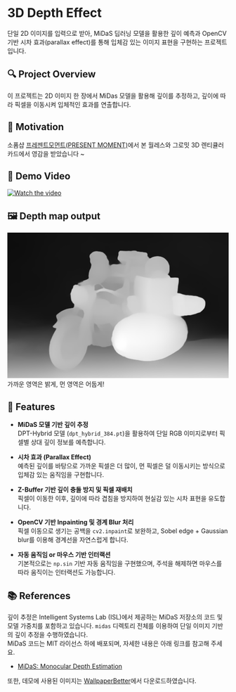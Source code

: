 # 3D Depth Effect

단일 2D 이미지를 입력으로 받아, MiDaS 딥러닝 모델을 활용한 깊이 예측과 OpenCV 기반 시차 효과(parallax effect)를 통해 입체감 있는 이미지 표현을 구현하는 프로젝트입니다.

## 🔍 Project Overview
이 프로젝트는 2D 이미지 한 장에서 MiDas 모델을 활용해 깊이를 추정하고, 깊이에 따라 픽셀을 이동시켜 입체적인 효과를 연출합니다. 

## 🎯 Motivation
소품샵 [프레젠트모먼트(PRESENT MOMENT)](https://presentmoment.kr/85/?idx=150#prod_detail_detail)에서 본 월레스와 그로밋 3D 렌티큘러 카드에서 영감을 받았습니다 ~

## 🎥 Demo Video
[![Watch the video](https://img.youtube.com/vi/tYM8hmwlflc/0.jpg)](https://youtu.be/tYM8hmwlflc?si=88IS8XDW7v8pksEm)

## 🖼️ Depth map output 
![Depth Map](images/output.png)
가까운 영역은 밝게, 먼 영역은 어둡게!


## 🔧 Features
- **MiDaS 모델 기반 깊이 추정**  
  DPT-Hybrid 모델 (`dpt_hybrid_384.pt`)을 활용하여 단일 RGB 이미지로부터 픽셀별 상대 깊이 정보를 예측합니다.

- **시차 효과 (Parallax Effect)**  
  예측된 깊이를 바탕으로 가까운 픽셀은 더 많이, 먼 픽셀은 덜 이동시키는 방식으로 입체감 있는 움직임을 구현합니다.

- **Z-Buffer 기반 깊이 충돌 방지 및 픽셀 재배치**  
  픽셀이 이동한 이후, 깊이에 따라 겹침을 방지하여 현실감 있는 시차 표현을 유도합니다.

- **OpenCV 기반 Inpainting 및 경계 Blur 처리**  
  픽셀 이동으로 생기는 공백을 `cv2.inpaint`로 보완하고, Sobel edge + Gaussian blur를 이용해 경계선을 자연스럽게 합니다. 

- **자동 움직임 or 마우스 기반 인터랙션**  
  기본적으로는 `np.sin` 기반 자동 움직임을 구현했으며, 주석을 해제하면 마우스를 따라 움직이는 인터랙션도 가능합니다.

## 📚 References
깊이 추정은 Intelligent Systems Lab (ISL)에서 제공하는 MiDaS 저장소의 코드 및 모델 가중치를 포함하고 있습니다. `midas` 디렉토리 전체를 이용하여 단일 이미지 기반의 깊이 추정을 수행하였습니다.  
MiDaS 코드는 MIT 라이선스 하에 배포되며, 자세한 내용은 아래 링크를 참고해 주세요.

- [MiDaS: Monocular Depth Estimation](https://github.com/isl-org/MiDaS)

또한, 데모에 사용된 이미지는 [WallpaperBetter](https://www.wallpaperbetter.com/ko)에서 다운로드하였습니다.

  
